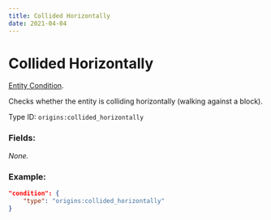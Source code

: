 ```yaml
---
title: Collided Horizontally
date: 2021-04-04
---
```

# Collided Horizontally

[Entity Condition](../entity_conditions.md).

Checks whether the entity is colliding horizontally (walking against a block).

Type ID: `origins:collided_horizontally`

### Fields:

_None._

### Example:
```json
"condition": {
    "type": "origins:collided_horizontally"
}
```